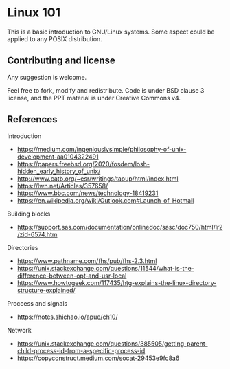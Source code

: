 # Linux 101

This is a basic introduction to GNU/Linux systems. Some aspect could be applied to any POSIX distribution.


## Contributing and license

Any suggestion is welcome.

Feel free to fork, modify and redistribute.
Code is under BSD clause 3 license, and the PPT material is under Creative Commons v4.


## References

Introduction
- https://medium.com/ingeniouslysimple/philosophy-of-unix-development-aa0104322491
- https://papers.freebsd.org/2020/fosdem/losh-hidden_early_history_of_unix/
- http://www.catb.org/~esr/writings/taoup/html/index.html
- https://lwn.net/Articles/357658/
- https://www.bbc.com/news/technology-18419231
- https://en.wikipedia.org/wiki/Outlook.com#Launch_of_Hotmail

Building blocks
- https://support.sas.com/documentation/onlinedoc/sasc/doc750/html/lr2/zid-6574.htm

Directories
- https://www.pathname.com/fhs/pub/fhs-2.3.html
- https://unix.stackexchange.com/questions/11544/what-is-the-difference-between-opt-and-usr-local
- https://www.howtogeek.com/117435/htg-explains-the-linux-directory-structure-explained/

Proccess and signals
- https://notes.shichao.io/apue/ch10/ 
 
Network
- https://unix.stackexchange.com/questions/385505/getting-parent-child-process-id-from-a-specific-process-id
- https://copyconstruct.medium.com/socat-29453e9fc8a6
